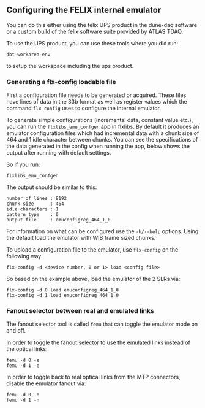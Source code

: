 ## Configuring the FELIX internal emulator

You can do this either using the felix UPS product in the dune-daq software or a custom build of the felix software suite provided by ATLAS TDAQ.

To use the UPS product, you can use these tools where you did run:
```
dbt-workarea-env
```

to setup the workspace including the ups product.

### Generating a flx-config loadable file
First a configuration file needs to be generated or acquired. These files have lines of data in the 33b format as well as register values which the command `flx-config` uses to configure the internal emulator.

To generate simple configurations (incremental data, constant value etc.), you can run the `flxlibs_emu_confgen` app in flxlibs. By default it produces an emulator configuration files which had incremental data with a chunk size of 464 and 1 idle character between chunks. You can see the specifications of the data generated in the config when running the app, below shows the output after running with default settings.

So if you run:
```
flxlibs_emu_confgen
```

The output should be similar to this:
```
number of lines : 8192
chunk size      : 464
idle characters : 1
pattern type    : 0
output file     : emuconfigreg_464_1_0
```
For information on what can be configured use the `-h/--help` options. Using the default load the emulator with WIB frame sized chunks.

To upload a configuration file to the emulator, use `flx-config` on the following way:
```
flx-config -d <device number, 0 or 1> load <config file>
```
So based on the example above, load the emulator of the 2 SLRs via:

```
flx-config -d 0 load emuconfigreg_464_1_0
flx-config -d 1 load emuconfigreg_464_1_0

```

### Fanout selector between real and emulated links
The fanout selector tool is called `femu` that can toggle the emulator mode on and off.

In order to toggle the fanout selector to use the emulated links instead of the optical links:
```
femu -d 0 -e 
femu -d 1 -e

```

In order to toggle back to real optical links from the MTP connectors, disable the emulator fanout via:
```
femu -d 0 -n
femu -d 1 -n

```
